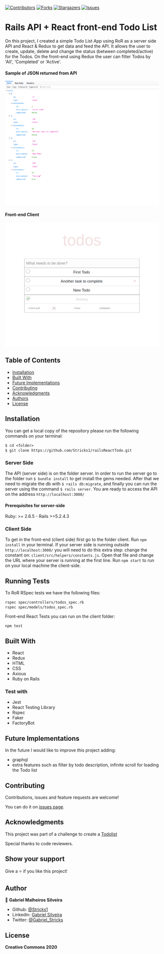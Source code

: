 [![Contributors][contributors-shield]][contributors-url]
[![Forks][forks-shield]][forks-url]
[![Stargazers][stars-shield]][stars-url]
[![Issues][issues-shield]][issues-url]

# Rails API + React front-end Todo List

On this project, I created a simple Todo List App using RoR as a server side API and React & Redux to get data and feed the API. It allows the user to create, update, delete and change the status (between completed/active) for the Todos. On the front-end using Redux the user can filter Todos by 'All', 'Completed' or 'Active'.

#### Sample of JSON returned from API

![Server](./assets/JsonAPI.png)

#### Front-end Client

![Client](./assets/clientSide.png)

## Table of Contents

- [Installation](#installation)
- [Built With](#built-with)
- [Future Implementations](#future-implementations)
- [Contributing](#contributing)
- [Acknowledgments](#acknowledgments)
- [Authors](#author)
- [License](#license)

## Installation

You can get a local copy of the repository please run the following commands on your terminal:

```
$ cd <folder>
$ git clone https://github.com/Stricks1/railsReactTodo.git
```

### Server Side

The API (server side) is on the folder server. In order to run the server go to the folder run `$ bundle install` to get install the gems needed. After that we need to migrate the db with `$ rails db:migrate`, and finally you can run the server using the command `$ rails server`.
You are ready to access the API on the address `http://localhost:3000/`

#### Prerequisites for server-side

Ruby: >= 2.6.5 - Rails >=5.2.4.3

### Client Side

To get in the front-end (client side) first go to the folder client.
Run `npm install` in your terminal.
If your server side is running outside `http://localhost:3000/` you will need to do this extra step: change the constant on: `client/src/helpers/constants.js`. Open that file and change the URL where your server is running at the first line.
Run `npm start` to run on your local machine the client-side.

## Running Tests

To RoR RSpec tests we have the following files:

```
rspec spec/controllers/todos_spec.rb
rspec spec/models/todos_spec.rb
```

Front-end React Tests you can run on the client folder:

```
npm test
```

## Built With

- React
- Redux
- HTML
- CSS
- Axious
- Ruby on Rails

### Test with

- Jest
- React Testing Library
- Rspec
- Faker
- FactoryBot

## Future Implementations

In the future I would like to improve this project adding:

- graphql
- extra features such as filter by todo description, infinite scroll for loading the Todo list

## Contributing

Contributions, issues and feature requests are welcome!

You can do it on [issues page](issues/).

## Acknowledgments

This project was part of a challenge to create a [Todolist](https://github.com/gettcomex/todolist-challenge)

Special thanks to code reviewers.

## Show your support

Give a ⭐️ if you like this project!

## Author

👤 **Gabriel Malheiros Silveira**

- Github: [@Stricks1](https://github.com/Stricks1)
- Linkedin: [Gabriel Silveira](https://linkedin.com/in/gabriel-malheiros-silveira/)
- Twitter: [@Gabriel_Stricks](https://twitter.com/Gabriel_Stricks)

## License

<strong>Creative Commons 2020</strong>

<!-- MARKDOWN LINKS & IMAGES -->

[contributors-shield]: https://img.shields.io/github/contributors/stricks1/railsReactTodo.svg?style=flat-square
[contributors-url]: https://github.com/stricks1/railsReactTodo/graphs/contributors
[forks-shield]: https://img.shields.io/github/forks/stricks1/railsReactTodo.svg?style=flat-square
[forks-url]: https://github.com/stricks1/railsReactTodo/network/members
[stars-shield]: https://img.shields.io/github/stars/stricks1/railsReactTodo.svg?style=flat-square
[stars-url]: https://github.com/stricks1/railsReactTodo/stargazers
[issues-shield]: https://img.shields.io/github/issues/stricks1/railsReactTodo.svg?style=flat-square
[issues-url]: https://github.com/stricks1/railsReactTodo/issues
